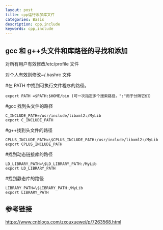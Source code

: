 ```yaml
---
layout: post
title: cpp运行添加库文件
categories: Basis
description: cpp,include
keywords: cpp,include
---
```


## gcc 和 g++头文件和库路径的寻找和添加

对所有用户有效修改/etc/profile 文件

对个人有效则修改~/.bashrc 文件

#在 PATH 中找到可执行文件程序的路径。

```
export PATH =$PATH:$HOME/bin (可一次指定多个搜索路径，":"用于分隔它们)
```

#gcc 找到头文件的路径

```
C_INCLUDE_PATH=/usr/include/libxml2:/MyLib
export C_INCLUDE_PATH
```

#g++找到头文件的路径

```
CPLUS_INCLUDE_PATH=\$CPLUS_INCLUDE_PATH:/usr/include/libxml2:/MyLib
export CPLUS_INCLUDE_PATH
```

#找到动态链接库的路径

```
LD_LIBRARY_PATH=\$LD_LIBRARY_PATH:/MyLib
export LD_LIBRARY_PATH
```

#找到静态库的路径

```
LIBRARY_PATH=\$LIBRARY_PATH:/MyLib
export LIBRARY_PATH
```

## 参考链接

<https://www.cnblogs.com/zxouxuewei/p/7263568.html>
